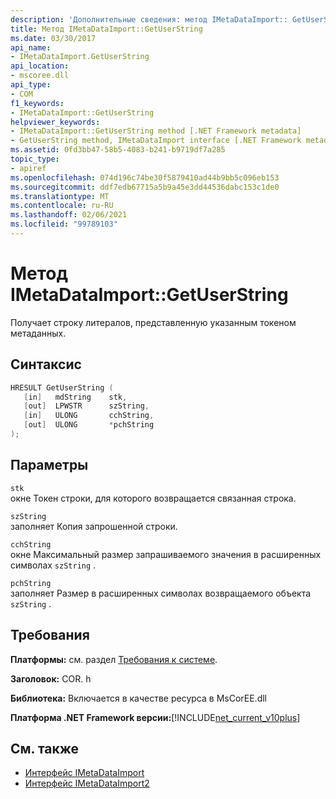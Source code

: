 ```yaml
---
description: 'Дополнительные сведения: метод IMetaDataImport:: GetUserString'
title: Метод IMetaDataImport::GetUserString
ms.date: 03/30/2017
api_name:
- IMetaDataImport.GetUserString
api_location:
- mscoree.dll
api_type:
- COM
f1_keywords:
- IMetaDataImport::GetUserString
helpviewer_keywords:
- IMetaDataImport::GetUserString method [.NET Framework metadata]
- GetUserString method, IMetaDataImport interface [.NET Framework metadata]
ms.assetid: 0fd3bb47-58b5-4083-b241-b9719df7a285
topic_type:
- apiref
ms.openlocfilehash: 074d196c74be30f5879410ad44b9bb5c096eb153
ms.sourcegitcommit: ddf7edb67715a5b9a45e3dd44536dabc153c1de0
ms.translationtype: MT
ms.contentlocale: ru-RU
ms.lasthandoff: 02/06/2021
ms.locfileid: "99789103"
---
```

# <a name="imetadataimportgetuserstring-method"></a>Метод IMetaDataImport::GetUserString

Получает строку литералов, представленную указанным токеном метаданных.  
  
## <a name="syntax"></a>Синтаксис  
  
```cpp  
HRESULT GetUserString (  
   [in]   mdString    stk,  
   [out]  LPWSTR      szString,  
   [in]   ULONG       cchString,  
   [out]  ULONG       *pchString  
);  
```  
  
## <a name="parameters"></a>Параметры  

 `stk`  
 окне Токен строки, для которого возвращается связанная строка.  
  
 `szString`  
 заполняет Копия запрошенной строки.  
  
 `cchString`  
 окне Максимальный размер запрашиваемого значения в расширенных символах `szString` .  
  
 `pchString`  
 заполняет Размер в расширенных символах возвращаемого объекта `szString` .  
  
## <a name="requirements"></a>Требования  

 **Платформы:** см. раздел [Требования к системе](../../get-started/system-requirements.md).  
  
 **Заголовок:** COR. h  
  
 **Библиотека:** Включается в качестве ресурса в MsCorEE.dll  
  
 **Платформа .NET Framework версии:**[!INCLUDE[net_current_v10plus](../../../../includes/net-current-v10plus-md.md)]  
  
## <a name="see-also"></a>См. также

- [Интерфейс IMetaDataImport](imetadataimport-interface.md)
- [Интерфейс IMetaDataImport2](imetadataimport2-interface.md)
